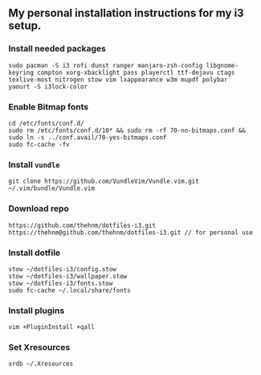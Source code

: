 ## My personal installation instructions for my i3 setup.

### Install needed packages
```
sudo pacman -S i3 rofi dunst ranger manjaro-zsh-config libgnome-keyring compton xorg-xbacklight pass playerctl ttf-dejavu ctags texlive-most nitrogen stow vim lxappearance w3m mupdf polybar
yaourt -S i3lock-color
```

### Enable Bitmap fonts
```
cd /etc/fonts/conf.d/
sudo rm /etc/fonts/conf.d/10* && sudo rm -rf 70-no-bitmaps.conf && sudo ln -s ../conf.avail/70-yes-bitmaps.conf
sudo fc-cache -fv
```

### Install `vundle`
```
git clone https://github.com/VundleVim/Vundle.vim.git ~/.vim/bundle/Vundle.vim
```

### Download repo
```
https://github.com/thehnm/dotfiles-i3.git
https://thehnm@github.com/thehnm/dotfiles-i3.git // for personal use
```

### Install dotfile
```
stow ~/dotfiles-i3/config.stow
stow ~/dotfiles-i3/wallpaper.stow
stow ~/dotfiles-i3/fonts.stow
sudo fc-cache ~/.local/share/fonts
```

### Install plugins
```
vim +PluginInstall +qall
```

### Set Xresources
```
xrdb ~/.Xresources
```
